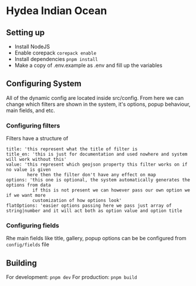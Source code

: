# Hydea Indian Ocean

## Setting up
- Install NodeJS
- Enable corepack `corepack enable`
- Install dependencies `pnpm install`
- Make a copy of .env.example as .env and fill up the variables

## Configuring System
All of the dynamic config are located inside src/config. From here we can change
which filters are shown in the system, it's options, popup behaviour, main fields,
and etc.

### Configuring filters
Filters have a structure of
```
title: 'this represent what the title of filter is
title_en: 'this is just for documentation and used nowhere and system will work without this'
value: 'this represent which geojson property this filter works on if no value is given
        here then the filter don't have any effect on map
options: 'this one is optional, the system automatically generates the options from data
          if this is not present we can however pass our own option we if we want more
          customization of how options look'
flatOptions: 'easier options passing here we pass just array of string|number and it will act both as option value and option title
```

### Configuring fields
Rhe main fields like title, gallery, popup options can be be configured from `config/fields` file

## Building
For development: `pnpm dev`
For production: `pnpm build`
